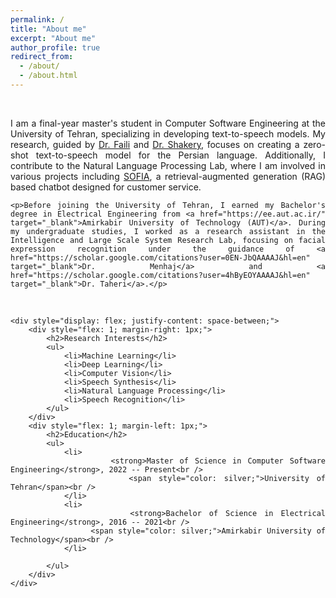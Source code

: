 ```yaml
---
permalink: /
title: "About me"
excerpt: "About me"
author_profile: true
redirect_from: 
  - /about/
  - /about.html
---
```

<br />
<div style="text-align: justify;">
    <p>I am a final-year master's student in Computer Software Engineering at the University of Tehran, specializing in developing text-to-speech models. My research, guided by <a href="https://scholar.google.se/citations?user=m5tCFEoAAAAJ&hl=en" target="_blank">Dr. Faili</a> and <a href="https://scholar.google.com/citations?user=E-QpN74AAAAJ&hl=en" target="_blank">Dr. Shakery</a>, focuses on creating a zero-shot text-to-speech model for the Persian language. Additionally, I contribute to the Natural Language Processing Lab, where I am involved in various projects including <a href="https://sofiamind.ir/" target="_blank">SOFIA</a>, a retrieval-augmented generation (RAG) based chatbot designed for customer service.</p>

    <p>Before joining the University of Tehran, I earned my Bachelor's degree in Electrical Engineering from <a href="https://ee.aut.ac.ir/" target="_blank">Amirkabir University of Technology (AUT)</a>. During my undergraduate studies, I worked as a research assistant in the Intelligence and Large Scale System Research Lab, focusing on facial expression recognition under the guidance of <a href="https://scholar.google.com/citations?user=0EN-JbQAAAAJ&hl=en" target="_blank">Dr. Menhaj</a> and <a href="https://scholar.google.com/citations?user=4hByEOYAAAAJ&hl=en" target="_blank">Dr. Taheri</a>.</p>
<br />

    <div style="display: flex; justify-content: space-between;">
        <div style="flex: 1; margin-right: 1px;">
            <h2>Research Interests</h2>
            <ul>
                <li>Machine Learning</li>
                <li>Deep Learning</li>
                <li>Computer Vision</li>
                <li>Speech Synthesis</li>
                <li>Natural Language Processing</li>
                <li>Speech Recognition</li>
            </ul>
        </div>
        <div style="flex: 1; margin-left: 1px;">
            <h2>Education</h2>
            <ul>
                <li>
                    <strong>Master of Science in Computer Software Engineering</strong>, 2022 -- Present<br />
                    <span style="color: silver;">University of Tehran</span><br />
                </li>
                <li>
                    <strong>Bachelor of Science in Electrical Engineering</strong>, 2016 -- 2021<br />
                    <span style="color: silver;">Amirkabir University of Technology</span><br />
                </li>

            </ul>
        </div>
    </div>
</div>
<br />
